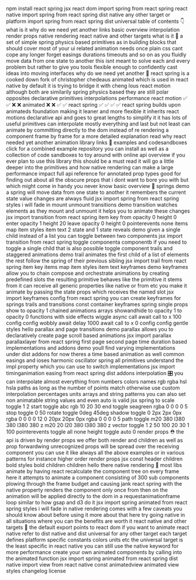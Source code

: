npm install react spring jsx react dom import spring from react spring react native import spring from react spring dist native any other target or platform import spring from react spring dist universal table of contents 👇 what is it why do we need yet another links basic overview interpolation render props native rendering react native and other targets what is it 🤔 a set of simple spring physics based primitives as in building blocks that should cover most of your ui related animation needs once plain css cant cope any longer forget easings durations timeouts and so on as you fluidly move data from one state to another this isnt meant to solve each and every problem but rather to give you tools flexible enough to confidently cast ideas into moving interfaces why do we need yet another 🧐 react spring is a cooked down fork of christopher chedeaus animated which is used in react native by default it is trying to bridge it with cheng lous react motion although both are similarily spring physics based they are still polar opposites declarative primitives interpolations performance react motion ✅ ✅ ❌ ❌ animated ❌ ❌ ✅ ✅ react spring ✅ ✅ ✅ ✅ react spring builds upon animateds foundation making it leaner and more flexible it inherits react motions declarative api and goes to great lengths to simplify it it has lots of useful primitives can interpolate mostly everything and last but not least can animate by committing directly to the dom instead of re rendering a component frame by frame for a more detailed explanation read why react needed yet another animation library links 🔗 examples and codesandboxes click for a combined example repository you can install as well as a collection of code sandboxes to toy around with online api overview if you ever plan to use this library this should be a must read it will go a little deeper into the primitives and how native rendering can make a large performance impact full api reference for annotated prop types good for finding out about all the obscure props that i dont want to bore you with but which might come in handy you never know basic overview 🔭 springs demo a spring will move data from one state to another it remembers the current state value changes are always fluid jsx import spring from react spring styles i will fade in mount unmount transitions demo transition watches elements as they mount and unmount it helps you to animate these changes jsx import transition from react spring item key from opacity 0 height 0 enter opacity 1 height 20 leave opacity 0 height 0 pointerevents none items map item styles item text 2 state and 1 state reveals demo given a single child instead of a list you can toggle between two components jsx import transition from react spring toggle componenta componentb if you need to toggle a single child that is also possible toggle component trails and staggered animations demo trail animates the first child of a list of elements the rest follow the spring of their previous sibling jsx import trail from react spring item key items map item styles item text keyframes demo keyframes allow you to chain compose and orchestrate animations by creating predefined slots the resulting primitive behaves like the primitive it stems from it can receive all generic properties like native or from etc you make it animate by passing the state props which receives the named slot jsx import keyframes config from react spring you can create keyframes for springs trails and transitions const container keyframes spring single props show to opacity 1 chained animations arrays showandhide to opacity 1 to opacity 0 functions with side effects wiggle async call await call to x 100 config config wobbly await delay 1000 await call to x 0 config config gentle styles hello parallax and page transitions demo parallax allows you to declaratively create page scroll based animations jsx import parallax parallaxlayer from react spring first page second page time duration based implementations and addons demo youll find varying implementations under dist addons for now theres a time based animation as well common easings and ioses harmonic oscillator spring all primitives understand the impl property which you can use to switch implementations jsx import timinganimation easing from react spring dist addons interpolation 🎛 you can interpolate almost everything from numbers colors names rgb rgba hsl hsla paths as long as the number of points match otherwise use custom interpolation percentages units arrays and string patterns you can also set non animatable string values and even auto is valid jsx spring to scale toggle 1 2 start toggle abc rgb 10 20 30 end toggle seagreen rgba 0 0 0 0 5 stop toggle 0 50 rotate toggle 0deg 45deg shadow toggle 0 2px 2px 0px rgba 0 0 0 0 12 0 20px 20px 0px rgba 0 0 0 0 5 path toggle m20 380 l380 380 l380 380 z m20 20 l20 380 l380 380 z vector toggle 1 2 50 100 20 30 1 100 pointerevents toggle all none height toggle auto 0 render props ⛑ the api is driven by render props we offer both render and children as well as prop forwardwing unrecognized props will be spread over the receiving component you can use it like always all the above examples or in various patterns for instance higher order render props jsx const header children bold styles bold children children hello there native rendering 🚀 most libs animate by having react recalculate the component tree on every frame here it attempts to animate a component consisting of 300 sub components plowing through the frame budget and causing jank react spring with the native property renders the component only once from then on the animation will be applied directly to the dom in a requestanimationframe loop similar to how gsap and d3 do it jsx import spring animated from react spring styles i will fade in native rendering comes with a few caveats you should know about before using it more about that here try going native in all situations where you can the benefits are worth it react native and other targets 🎒 the default export points to react dom if you want to animate react native refer to dist native and dist universal for any other target each target defines platform specific constants colors units etc the universal target is the least specific in react native you can still use the native keyword for more performance create your own animated components by calling into the animated function jsx import spring animated from react spring dist native import view from react native const animatedview animated view styles changelog license